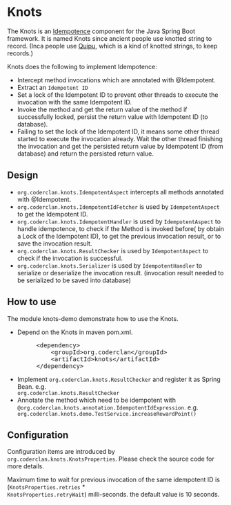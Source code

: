 # Knots

The Knots is an <a href="https://en.wikipedia.org/wiki/Idempotence">Idempotence</a> component for the Java Spring Boot
framework. It is named Knots since ancient people use knotted string to record. (Inca people
use <a href="https://en.wikipedia.org/wiki/Quipu">Quipu</a>, which is a kind of knotted strings, to keep records.)

Knots does the following to implement Idempotence:

- Intercept method invocations which are annotated with @Idempotent.
- Extract an <code>Idempotent ID</code>
- Set a lock of the Idempotent ID to prevent other threads to execute the invocation with the same Idempotent ID.
- Invoke the method and get the return value of the method if successfully locked, persist the return value with
  Idempotent ID (to database).
- Failing to set the lock of the Idempotent ID, it means some other thread started to execute the invocation already.
  Wait the other thread finishing the invocation and get the persisted return value by Idempotent ID (from database) and
  return the persisted return value.

## Design

- <code>org.coderclan.knots.IdempotentAspect</code> intercepts all methods annotated with @Idempotent.
- <code>org.coderclan.knots.IdempotentIdFetcher</code> is used by <code>IdempotentAspect</code> to get the Idempotent
  ID.
- <code>org.coderclan.knots.IdempotentHandler</code> is used by <code>IdempotentAspect</code>  to handle idempotence, to
  check if the Method is invoked before( by obtain a Lock of the Idempotent ID), to get the previous invocation result,
  or to save the invocation result.
- <code>org.coderclan.knots.ResultChecker</code> is used by <code>IdempotentAspect</code> to check if the invocation is
  successful.
- <code>org.coderclan.knots.Serializer</code> is used by <code>IdempotentHandler</code> to serialize or deserialize the
  invocation result. (invocation result needed to be serialized to be saved into database)

## How to use

The module knots-demo demonstrate how to use the Knots.

- Depend on the Knots in maven pom.xml.

<pre>
        &lt;dependency>
            &lt;groupId>org.coderclan&lt;/groupId>
            &lt;artifactId>knots&lt;/artifactId>
        &lt;/dependency>
</pre>

- Implement <code>org.coderclan.knots.ResultChecker</code> and register it as Spring Bean. e.g. <code>
  org.coderclan.knots.ResultChecker</code>
- Annotate the method which need to be idempotent with <code>
  @org.coderclan.knots.annotation.IdempotentIdExpression</code>. e.g. <code>
  org.coderclan.knots.demo.TestService.increaseRewardPoint()</code>

## Configuration

Configuration items are introduced by <code>org.coderclan.knots.KnotsProperties</code>. Please check the source code for
more details.

Maximum time to wait for previous invocation of the same idempotent ID is (<code>KnotsProperties.retries</code> * <code>
KnotsProperties.retryWait</code>) milli-seconds. the default value is 10 seconds.